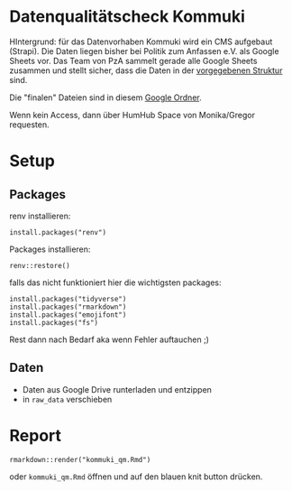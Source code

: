 # Datenqualitätscheck Kommuki

HIntergrund: für das Datenvorhaben Kommuki wird ein CMS aufgebaut (Strapi). 
Die Daten liegen bisher bei Politik zum Anfassen e.V. als Google Sheets vor. 
Das Team von PzA sammelt gerade alle Google Sheets zusammen und stellt sicher, dass
die Daten in der [vorgegebenen Struktur](https://docs.google.com/spreadsheets/d/15cjCGNZHcAofvpUDDrsclkAp1BvolZFoO3GZetkFfE4/edit#gid=0) sind.

Die "finalen" Dateien sind in diesem [Google Ordner](https://drive.google.com/drive/folders/1ymtUBRhxO4o-yVhQ8hWD9AgPka-5MA6R).

Wenn kein Access, dann über HumHub Space von Monika/Gregor requesten.


# Setup

## Packages 

renv installieren: 

```
install.packages("renv")
```

Packages installieren:

```
renv::restore()
```

falls das nicht funktioniert hier die wichtigsten packages:

```
install.packages("tidyverse")
install.packages("rmarkdown")
install.packages("emojifont")
install.packages("fs")
```

Rest dann nach Bedarf aka wenn Fehler auftauchen ;) 

## Daten 

- Daten aus Google Drive runterladen und entzippen
- in `raw_data` verschieben

# Report 

```
rmarkdown::render("kommuki_qm.Rmd")
```

oder `kommuki_qm.Rmd` öffnen und auf den blauen knit button drücken.


